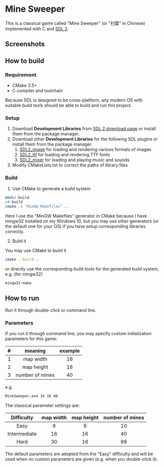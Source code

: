 # Mine Sweeper

 This is a classical game called "Mine Sweeper" (or "扫雷" in Chinese) implemented with C and [SDL 2](http://www.libsdl.org).

## Screenshots



## How to build

### Requirement
 * CMake 3.5+
 * C compiler and toolchain

 Because SDL is designed to be cross-platform, any modern OS with suitable build tools should be able to build and run this project.

### Setup

 1. Download **Development Libraries** from [SDL 2 download page](https://www.libsdl.org/download-2.0.php) or install them from the package manager.
 2. Download other **Development Libraries** for the following SDL plugins or install them from the package manager.
    1. [SDL2_image](https://www.libsdl.org/projects/SDL_image/) for loading and rendering various formats of images
    2. [SDL2_ttf](https://www.libsdl.org/projects/SDL_ttf/) for loading and rendering TTF fonts
    3. [SDL2_mixer](https://www.libsdl.org/projects/SDL_mixer/) for loading and playing music and sounds
 3. Modify CMakeLists.txt to correct the paths of library files

### Build

 1. Use CMake to generate a build system

 ```bash
 mkdir build
 cd build
 cmake -G "MinGW Makefiles" ..
 ```

 Here I use the "MinGW Makefiles" generator in CMake because I have mingw32 installed on my Windows 10, but you may use other generators (or the default one for your OS) if you have setup corresponding libraries correctly.

 2. Build it

 You may use CMake to build it

 ```bash
 cmake --build .
 ```

 or directly use the corresponding build tools for the generated build system, e.g. (for mingw32)

 ```bash
 mingw32-make
 ```

## How to run

 Run it through double-click or command line.

### Parameters

 If you run it through command line, you may specify custom initialization parameters for this game:

 | #   | meaning        | example |
 |:---:|:--------------:|:-------:|
 |1    |map width       |16       |
 |2    |map height      |16       |
 |3    |number of mines |40       |

 e.g.

 ```bash
 MineSweeper.exe 16 16 40
 ```

 The classical parameter settings are:

 | Difficulty  | map width | map height | number of mines |
 |:-----------:|:---------:|:----------:|:---------------:|
 |Easy         |9          |9           |10               |
 |Intermediate |16         |16          |40               |
 |Hard         |30         |16          |99               |

 The default parameters are adopted from the "Easy" difficulty and will be used when no custom parameters are given (e.g. when you double-click it).
